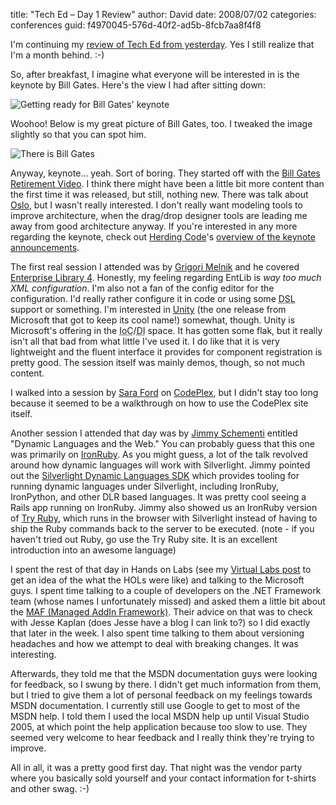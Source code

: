
title: "Tech Ed &ndash; Day 1 Review"
author: David
date: 2008/07/02
categories: conferences
guid: f4970045-576d-40f2-ad5b-8fcb7aa8f4f8

I'm continuing my [review of Tech Ed from yesterday](/blog/2008/07/01/tech-ed-preconference-overview/). Yes I still realize that I'm a month behind. :-) 

So, after breakfast, I imagine what everyone will be interested in is the keynote by Bill Gates. Here's the view I had after sitting down: 

![Getting ready for Bill Gates' keynote](https://s3.amazonaws.com/mohundro/blog/WindowsLiveWriter/TechEdDay1Review_8272/Tech%20Ed%202008%202008-06-02%20002.jpg)

Woohoo! Below is my great picture of Bill Gates, too. I tweaked the image slightly so that you can spot him. 

![There is Bill Gates](https://s3.amazonaws.com/mohundro/blog/WindowsLiveWriter/TechEdDay1Review_8272/Tech%20Ed%202008%202008-06-02%20004_2.jpg)

Anyway, keynote... yeah. Sort of boring. They started off with the [Bill Gates Retirement Video](http://www.google.com/search?source=ig&hl=en&rlz=&=&q=bill%20gates%20retirement%20video). I think there might have been a little bit more content than the first time it was released, but still, nothing new. There was talk about [Oslo](http://www.microsoft.com/soa/products/oslo.aspx), but I wasn't really interested. I don't really want modeling tools to improve architecture, when the drag/drop designer tools are leading me away from good architecture anyway. If you're interested in any more regarding the keynote, check out [Herding Code](http://herdingcode.com/)'s [overview of the keynote announcements](http://herdingcode.com/?p=15). 

The first real session I attended was by [Grigori Melnik](http://blogs.msdn.com/agile/default.aspx) and he covered [Enterprise Library 4](http://www.codeplex.com/entlib). Honestly, my feeling regarding EntLib is *way too much XML configuration*. I'm also not a fan of the config editor for the configuration. I'd really rather configure it in code or using some <acronym title="Domain Specific Language">DSL</acronym> support or something. I'm interested in [Unity](http://codeplex.com/unity) (the one release from Microsoft that got to keep its cool name!) somewhat, though. Unity is Microsoft's offering in the <acronym title="Inversion of Control">IoC</acronym>/<acronym title="Dependency Injection">DI</acronym> space. It has gotten some flak, but it really isn't all that bad from what little I've used it. I do like that it is very lightweight and the fluent interface it provides for component registration is pretty good. The session itself was mainly demos, though, so not much content. 

I walked into a session by [Sara Ford](http://blogs.msdn.com/saraford/) on [CodePlex](http://www.codeplex.com/), but I didn't stay too long because it seemed to be a walkthrough on how to use the CodePlex site itself. 
 
Another session I attended that day was by [Jimmy Schementi](http://blog.jimmy.schementi.com/) entitled "Dynamic Languages and the Web." You can probably guess that this one was primarily on [IronRuby](http://www.ironruby.net/). As you might guess, a lot of the talk revolved around how dynamic languages will work with Silverlight. Jimmy pointed out the [Silverlight Dynamic Languages SDK](http://www.codeplex.com/sdlsdk/) which provides tooling for running dynamic languages under Silverlight, including IronRuby, IronPython, and other DLR based languages. It was pretty cool seeing a Rails app running on IronRuby. Jimmy also showed us an IronRuby version of [Try Ruby](http://tryruby.hobix.com/), which runs in the browser with Silverlight instead of having to ship the Ruby commands back to the server to be executed. (note - if you haven't tried out Ruby, go use the Try Ruby site. It is an excellent introduction into an awesome language) 

I spent the rest of that day in Hands on Labs (see my [Virtual Labs post](/blog/2008/06/18/have-you-guys-ever-looked-at-microsoft-virtual-labs/) to get an idea of the what the HOLs were like) and talking to the Microsoft guys. I spent time talking to a couple of developers on the .NET Framework team (whose names I unfortunately missed) and asked them a little bit about the [MAF (Managed AddIn Framework)](http://blogs.msdn.com/clraddins/). Their advice on that was to check with Jesse Kaplan (does Jesse have a blog I can link to?) so I did exactly that later in the week. I also spent time talking to them about versioning headaches and how we attempt to deal with breaking changes. It was interesting. 

Afterwards, they told me that the MSDN documentation guys were looking for feedback, so I swung by there. I didn't get much information from them, but I tried to give them a lot of personal feedback on my feelings towards MSDN documentation. I currently still use Google to get to most of the MSDN help. I told them I used the local MSDN help up until Visual Studio 2005, at which point the help application because too slow to use. They seemed very welcome to hear feedback and I really think they're trying to improve. 

All in all, it was a pretty good first day. That night was the vendor party where you basically sold yourself and your contact information for t-shirts and other swag. :-)

